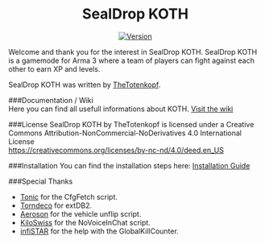 <h1 align="center">SealDrop KOTH</h1>
<p align="center">
    <a href="http://https://github.com/TheTotenkopf/SealDrop-KOTH/wiki/Changelog">
    <img src="http://ftp.sealdrop.de/koth/koth_icon_version.png" alt="Version" />
  </a>
</p>

Welcome and thank you for the interest in SealDrop KOTH. SealDrop KOTH is a gamemode for Arma 3 where a team of players can fight against each other to earn XP and levels. 

SealDrop KOTH was written by [TheTotenkopf](https://github.com/TheTotenkopf).

###Documentation / Wiki</br>
Here you can find all usefull informations about KOTH. [Visit the wiki](https://github.com/TheTotenkopf/SealDrop-KOTH/wiki)

###License
SealDrop KOTH by TheTotenkopf is licensed under a Creative Commons Attribution-NonCommercial-NoDerivatives 4.0 International License</br>
https://creativecommons.org/licenses/by-nc-nd/4.0/deed.en_US</br>

###Installation
You can find the installation steps here: [Installation Guide](https://github.com/TheTotenkopf/SealDrop-KOTH/wiki#installation)

###Special Thanks
* [Tonic](https://github.com/TAWTonic) for the CfgFetch script.
* [Torndeco](https://github.com/Torndeco) for extDB2.
* [Aeroson](https://github.com/aeroson) for the vehicle unflip script.
* [KiloSwiss](https://github.com/KiloSwiss) for the NoVoiceInChat script.
* [infiSTAR](https://github.com/infiSTAR) for the help with the GlobalKillCounter.
